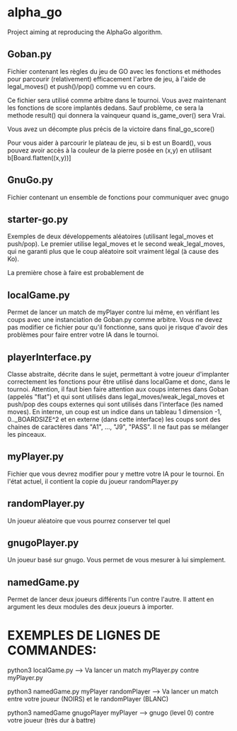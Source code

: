 # alpha_go
Project aiming at reproducing the AlphaGo algorithm.

Goban.py 
---------

Fichier contenant les règles du jeu de GO avec les fonctions et méthodes pour parcourir (relativement) efficacement
l'arbre de jeu, à l'aide de legal_moves() et push()/pop() comme vu en cours.

Ce fichier sera utilisé comme arbitre dans le tournoi. Vous avez maintenant les fonctions de score implantés dedans.
Sauf problème, ce sera la methode result() qui donnera la vainqueur quand is_game_over() sera Vrai.

Vous avez un décompte plus précis de la victoire dans final_go_score()

Pour vous aider à parcourir le plateau de jeu, si b est un Board(), vous pouvez avoir accès à la couleur de la pierre
posée en (x,y) en utilisant b[Board.flatten((x,y))]


GnuGo.py
--------

Fichier contenant un ensemble de fonctions pour communiquer avec gnugo


starter-go.py
-------------

Exemples de deux développements aléatoires (utilisant legal_moves et push/pop). Le premier utilise legal_moves et le
second weak_legal_moves, qui ne garanti plus que le coup aléatoire soit vraiment légal (à cause des Ko).

La première chose à faire est probablement de 


localGame.py
------------

Permet de lancer un match de myPlayer contre lui même, en vérifiant les coups avec une instanciation de Goban.py comme
arbitre. Vous ne devez pas modifier ce fichier pour qu'il fonctionne, sans quoi je risque d'avoir des problèmes pour
faire entrer votre IA dans le tournoi.


playerInterface.py
------------------

Classe abstraite, décrite dans le sujet, permettant à votre joueur d'implanter correctement les fonctions pour être
utilisé dans localGame et donc, dans le tournoi. Attention, il faut bien faire attention aux coups internes dans Goban
(appelés "flat") et qui sont utilisés dans legal_moves/weak_legal_moves et push/pop des coups externes qui sont
utilisés dans l'interface (les named moves). En interne, un coup est un indice dans un tableau 1 dimension
-1, 0.._BOARDSIZE^2 et en externe (dans cette interface) les coups sont des chaines de caractères dans "A1", ..., "J9",
"PASS". Il ne faut pas se mélanger les pinceaux.


myPlayer.py
-----------

Fichier que vous devrez modifier pour y mettre votre IA pour le tournoi. En l'état actuel, il contient la copie du
joueur randomPlayer.py


randomPlayer.py
---------------

Un joueur aléatoire que vous pourrez conserver tel quel


gnugoPlayer.py
--------------

Un joueur basé sur gnugo. Vous permet de vous mesurer à lui simplement.


namedGame.py
------------

Permet de lancer deux joueurs différents l'un contre l'autre.
Il attent en argument les deux modules des deux joueurs à importer.


EXEMPLES DE LIGNES DE COMMANDES:
================================

python3 localGame.py
--> Va lancer un match myPlayer.py contre myPlayer.py

python3 namedGame.py myPlayer randomPlayer
--> Va lancer un match entre votre joueur (NOIRS) et le randomPlayer
 (BLANC)

 python3 namedGame gnugoPlayer myPlayer
 --> gnugo (level 0) contre votre joueur (très dur à battre)


